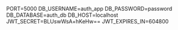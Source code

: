 PORT=5000
DB_USERNAME=auth_app
DB_PASSWORD=password
DB_DATABASE=auth_db
DB_HOST=localhost
JWT_SECRET=BLUswWsA+hKeHw==
JWT_EXPIRES_IN=604800